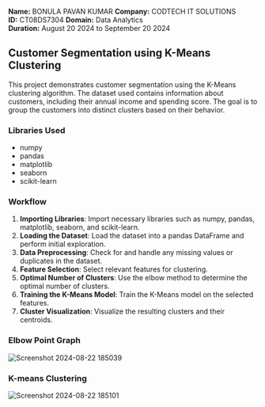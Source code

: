 **Name:** BONULA PAVAN KUMAR
**Company:** CODTECH IT SOLUTIONS  
**ID:** CT08DS7304
**Domain:** Data Analytics  
**Duration:** August 20 2024 to September 20 2024

## Customer Segmentation using K-Means Clustering

This project demonstrates customer segmentation using the K-Means clustering algorithm. The dataset used contains information about customers, including their annual income and spending score. The goal is to group the customers into distinct clusters based on their behavior.

### Libraries Used

- numpy
- pandas
- matplotlib
- seaborn
- scikit-learn

### Workflow

1. **Importing Libraries**: Import necessary libraries such as numpy, pandas, matplotlib, seaborn, and scikit-learn.
2. **Loading the Dataset**: Load the dataset into a pandas DataFrame and perform initial exploration.
3. **Data Preprocessing**: Check for and handle any missing values or duplicates in the dataset.
4. **Feature Selection**: Select relevant features for clustering.
5. **Optimal Number of Clusters**: Use the elbow method to determine the optimal number of clusters.
6. **Training the K-Means Model**: Train the K-Means model on the selected features.
7. **Cluster Visualization**: Visualize the resulting clusters and their centroids.

### Elbow Point Graph
![Screenshot 2024-08-22 185039](https://github.com/user-attachments/assets/9b8bd954-c1a7-4130-afdc-98550a877da7)

### K-means Clustering
![Screenshot 2024-08-22 185101](https://github.com/user-attachments/assets/fa6a0f93-dc60-4285-b0d1-e17cec899e03)
